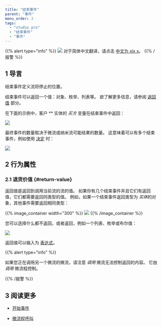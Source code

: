 ```yaml
---
title: "结束事件"
parent: "事件"
menu_order: 2
tags:
  - "studio pro"
  - "结束事件"
  - "事件"
---
```


{{% alert type="info" %}}
<img src="attachments/chinese-translation/china.png" style="display: inline-block; margin: 0" /> 对于简体中文翻译，请点击 [中文为 xix x](https://cdn.mendix.tencent-cloud.com/documentation/refguide8/end-event.pdf)。
{{% /报警 %}}

## 1 导言

结束事件定义流将停止的位置。

结束事件可以返回一个值：对象、枚举、列表等。 欲了解更多信息，请参阅 [返回值](#return-value) 部分。

在下面的示例中，客户 ** 实体的 *买方* 变量在结束事件中返回：

![](attachments/events/end-event.png)

最终事件的数量取决于微流或纳米流可能结果的数量。 这意味着可以有多个结束事件，例如使用 [决定](decision) 时：

![](attachments/events/end-events.png)

## 2 行为属性

### 2.1 退货价值 {#return-value}

返回值是返回到调用当前流的流的值。 如果你有几个结束事件并且它们有返回值，它们都需要返回同类型的值。 例如，如果一个结束事件返回类型为 *实体*的对象，其他事件需要返回相同类型：

{{% image_container width="300" %}}
![](attachments/events/return-value.png)
{{% /image_container %}}

您可以选择什么都不返回，或者返回，例如一个列表、枚举或布尔值：

![](attachments/events/end-event-type.png)

返回值可以输入为 [表达式](expressions)。

{{% alert type="info" %}}

如果您正在调用另一个微流的微流，请注意 *调用* 微流无法控制返回的内容。 它由 *调用* 微流程控制。

{{% /报警 %}}

## 3 阅读更多

* [开始事件](start-event)

* [微流程呼叫](microflow-call)
